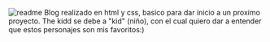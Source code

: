 ![readme](https://github.com/1loro/1loro.github.io/assets/134718943/8f9d2cf0-98dc-4e73-a840-589a6df4c429)
Blog realizado en html y css, basico para dar inicio a un proximo proyecto.
The kidd se debe a "kid" (niño), con el cual quiero dar a entender que estos personajes son mis favoritos:)
